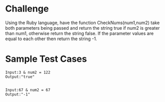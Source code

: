 # Challenge
Using the Ruby language, have the function CheckNums(num1,num2) take both parameters being passed and return the string true if num2 is greater than num1, otherwise return the string false. If the parameter values are equal to each other then return the string -1. 

# Sample Test Cases
```{r, engine='bash', count_lines}
Input:3 & num2 = 122
Output:"true"


Input:67 & num2 = 67
Output:"-1"
```
